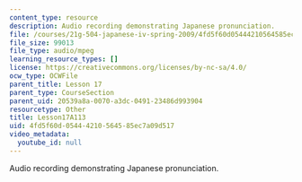 ```yaml
---
content_type: resource
description: Audio recording demonstrating Japanese pronunciation.
file: /courses/21g-504-japanese-iv-spring-2009/4fd5f60d05444210564585ec7a09d517_Lesson17A113.mp3
file_size: 99013
file_type: audio/mpeg
learning_resource_types: []
license: https://creativecommons.org/licenses/by-nc-sa/4.0/
ocw_type: OCWFile
parent_title: Lesson 17
parent_type: CourseSection
parent_uid: 20539a8a-0070-a3dc-0491-23486d993904
resourcetype: Other
title: Lesson17A113
uid: 4fd5f60d-0544-4210-5645-85ec7a09d517
video_metadata:
  youtube_id: null
---
```

Audio recording demonstrating Japanese pronunciation.